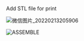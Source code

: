 Add STL file for print

![微信图片_20220213205906](https://user-images.githubusercontent.com/43392862/153756403-789029c5-4441-459e-934f-d02f58a66610.jpg)


![ASSEMBLE](https://user-images.githubusercontent.com/43392862/160217729-81108e26-133e-49e3-99d4-6dcfcf1451c4.jpg)
